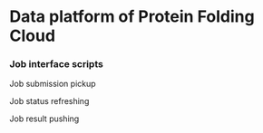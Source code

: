 # Data platform of Protein Folding Cloud

### Job interface scripts
Job submission pickup

Job status refreshing

Job result pushing
